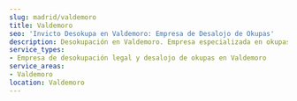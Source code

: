 ```yaml
---
slug: madrid/valdemoro
title: Valdemoro
seo: 'Invicto Desokupa en Valdemoro: Empresa de Desalojo de Okupas'
description: Desokupación en Valdemoro. Empresa especializada en okupas. Mediación legal y desalojo express. Presupuesto gratuito.
service_types:
- Empresa de desokupación legal y desalojo de okupas en Valdemoro
service_areas:
- Valdemoro
location: Valdemoro
---
```


